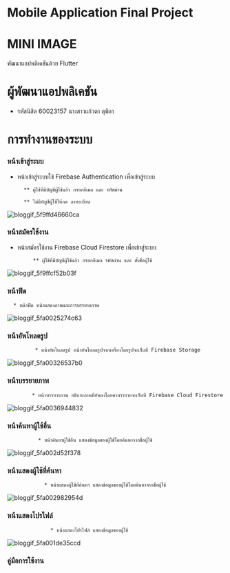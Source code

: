 # Mobile Application Final Project
# MINI IMAGE

พัฒนาแอปพลิเคชันด้วย Flutter
# ผู้พัฒนาแอปพลิเคชัน
  * รหัสนิสิต 60023157 นางสาวแก้วตา ตุพิลา
  
# การทำงานของระบบ

 ### หน้าเข้าสู่ระบบ
 
   * หน้าเข้าสู่ระบบใช้ Firebase Authentication เพื่อเข้าสู่ระบบ
   
           ** ผู้ใช้ที่มีบัญชีผู้ใช้แล้ว กรอกอีเมล และ รหัสผ่าน
           
           ** ไม่มีบัญชีผู้ใช้ให้กด ลงทะเบียน

![bloggif_5f9ffd46660ca](https://user-images.githubusercontent.com/55917474/97868704-bb28ea80-1d42-11eb-860d-3b2d58df108d.jpeg)

 
 ### หน้าสมัครใช้งาน

* หน้าสมัครใช้งาน Firebase Cloud Firestore เพื่อเข้าสู่ระบบ
   
           ** ผู้ใช้ที่มีบัญชีผู้ใช้แล้ว กรอกอีเมล รหัสผ่าน และ ตั้งชื่อผู้ใช้
           
          


![bloggif_5f9ffcf52b03f](https://user-images.githubusercontent.com/55917474/97868588-8cab0f80-1d42-11eb-8cf7-725549af8028.jpeg)


 ### หน้าฟีด
 
      * หน้าฟีด หน้าแสดงภาพและการบรรยายภาพ


![bloggif_5fa0025274c63](https://user-images.githubusercontent.com/55917474/97870578-b7e32e00-1d45-11eb-884d-3e2fe1e5f1bd.jpeg)

      

 ### หน้าอัพโหลดรูป
 
             * หน้าอัพโหลดรูป หน้าอัพโหลดรูปจากเครื่องโดยรูปจะเก็บที่ Firebase Storage

![bloggif_5fa00326537b0](https://user-images.githubusercontent.com/55917474/97870902-39d35700-1d46-11eb-9fb6-3beb003793da.jpeg)




 ### หน้าบรรยายภาพ

            * หน้าบรรยายภาพ อธิบายภาพที่อัพลงโดยคำบรรยายจะเก็บที่ Firebase Cloud Firestore


![bloggif_5fa0036944832](https://user-images.githubusercontent.com/55917474/97870978-5cfe0680-1d46-11eb-8a45-1f614b2d7faa.jpeg)


 ### หน้าค้นหาผู้ใช้อื่น
 
              * หน้าค้นหาผู้ใช้อื่น แสดงข้อมูลของผู้ใช้โดยค้นหาจากชื่อผู้ใช้


![bloggif_5fa002d52f378](https://user-images.githubusercontent.com/55917474/97870796-07295e80-1d46-11eb-941c-cddc66519461.jpeg)
             


 ### หน้าแสดงผู้ใช้ที่ค้นหา
 
 

                * หน้าแสดงผู้ใช้ที่ค้นหา แสดงข้อมูลของผู้ใช้โดยค้นหาจากชื่อผู้ใช้

![bloggif_5fa002982954d](https://user-images.githubusercontent.com/55917474/97870690-e3feaf00-1d45-11eb-8c0a-980b57dae17c.jpeg)


 ### หน้าแสดงโปรไฟล์
 
                  * หน้าแสดงโปรไฟล์ แสดงข้อมูลของผู้ใช้

![bloggif_5fa001de35ccd](https://user-images.githubusercontent.com/55917474/97870367-7783b000-1d45-11eb-8915-03fdd6426e51.jpeg)


### คู่มือการใช้งาน



